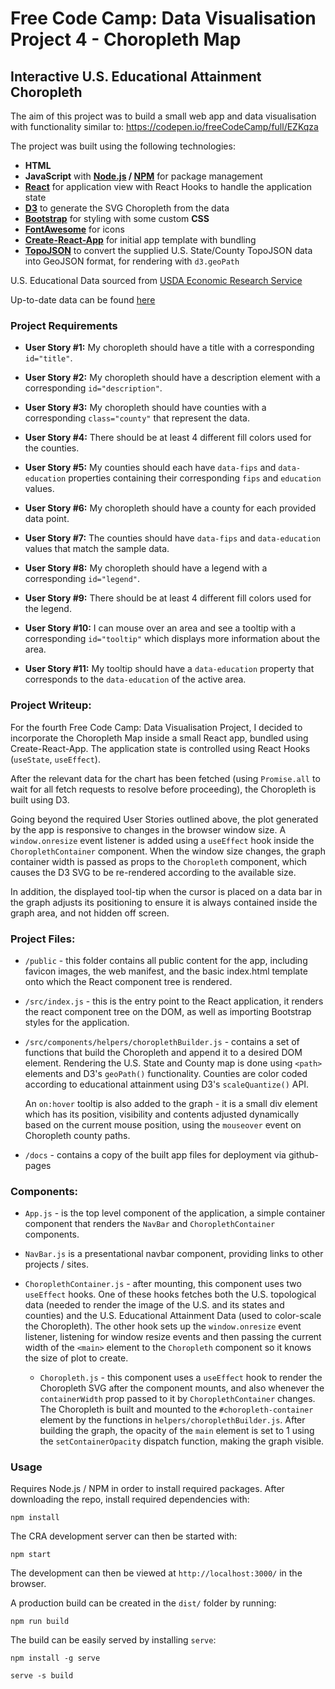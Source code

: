 # Free Code Camp: Data Visualisation Project 4 - Choropleth Map

## Interactive U.S. Educational Attainment Choropleth

The aim of this project was to build a small web app and data visualisation with functionality similar to: https://codepen.io/freeCodeCamp/full/EZKqza

The project was built using the following technologies:

- **HTML**
- **JavaScript** with **[Node.js](https://nodejs.org/en/) / [NPM](https://www.npmjs.com/)** for package management
- **[React](https://reactjs.org/)** for application view with React Hooks to handle the application state
- **[D3](https://d3js.org/)** to generate the SVG Choropleth from the data
- **[Bootstrap](https://getbootstrap.com/)** for styling with some custom **CSS**
- **[FontAwesome](https://fontawesome.com/)** for icons
- **[Create-React-App](https://create-react-app.dev/)** for initial app template with bundling
- **[TopoJSON](https://github.com/topojson/topojson)** to convert the supplied U.S. State/County TopoJSON data into GeoJSON format, for rendering with `d3.geoPath`

U.S. Educational Data sourced from [USDA Economic Research Service](https://www.ers.usda.gov/)

Up-to-date data can be found [here](https://www.ers.usda.gov/data-products/county-level-data-sets/download-data.aspx)

### Project Requirements

- **User Story #1:** My choropleth should have a title with a corresponding `id="title"`.

- **User Story #2:** My choropleth should have a description element with a corresponding `id="description"`.

- **User Story #3:** My choropleth should have counties with a corresponding `class="county"` that represent the data.

- **User Story #4:** There should be at least 4 different fill colors used for the counties.

- **User Story #5:** My counties should each have `data-fips` and `data-education` properties containing their corresponding `fips` and `education` values.

- **User Story #6:** My choropleth should have a county for each provided data point.

- **User Story #7:** The counties should have `data-fips` and `data-education` values that match the sample data.

- **User Story #8:** My choropleth should have a legend with a corresponding `id="legend"`.

- **User Story #9:** There should be at least 4 different fill colors used for the legend.

- **User Story #10:** I can mouse over an area and see a tooltip with a corresponding `id="tooltip"` which displays more information about the area.

- **User Story #11:** My tooltip should have a `data-education` property that corresponds to the `data-education` of the active area.

### Project Writeup:

For the fourth Free Code Camp: Data Visualisation Project, I decided to incorporate the Choropleth Map inside a small React app, bundled using Create-React-App. The application state is controlled using React Hooks (`useState`, `useEffect`).

After the relevant data for the chart has been fetched (using `Promise.all` to wait for all fetch requests to resolve before proceeding), the Choropleth is built using D3.

Going beyond the required User Stories outlined above, the plot generated by the app is responsive to changes in the browser window size. A `window.onresize` event listener is added using a `useEffect` hook inside the `ChoroplethContainer` component. When the window size changes, the graph container width is passed as props to the `Choropleth` component, which causes the D3 SVG to be re-rendered according to the available size.

In addition, the displayed tool-tip when the cursor is placed on a data bar in the graph adjusts its positioning to ensure it is always contained inside the graph area, and not hidden off screen.

### Project Files:

- `/public` - this folder contains all public content for the app, including favicon images, the web manifest, and the basic index.html template onto which the React component tree is rendered.

- `/src/index.js` - this is the entry point to the React application, it renders the react component tree on the DOM, as well as importing Bootstrap styles for the application.

- `/src/components/helpers/choroplethBuilder.js` - contains a set of functions that build the Choropleth and append it to a desired DOM element. Rendering the U.S. State and County map is done using `<path>` elements and D3's `geoPath()` functionality. Counties are color coded according to educational attainment using D3's `scaleQuantize()` API.

  An `on:hover` tooltip is also added to the graph - it is a small div element which has its position, visibility and contents adjusted dynamically based on the current mouse position, using the `mouseover` event on Choropleth county paths.

- `/docs` - contains a copy of the built app files for deployment via github-pages

### Components:

- `App.js` - is the top level component of the application, a simple container component that renders the `NavBar` and `ChoroplethContainer` components.

- `NavBar.js` is a presentational navbar component, providing links to other projects / sites.

- `ChoroplethContainer.js` - after mounting, this component uses two `useEffect` hooks. One of these hooks fetches both the U.S. topological data (needed to render the image of the U.S. and its states and counties) and the U.S. Educational Attainment Data (used to color-scale the Choropleth). The other hook sets up the `window.onresize` event listener, listening for window resize events and then passing the current width of the `<main>` element to the `Choropleth` component so it knows the size of plot to create.

  - `Choropleth.js` - this component uses a `useEffect` hook to render the Choropleth SVG after the component mounts, and also whenever the `containerWidth` prop passed to it by `ChoroplethContainer` changes. The Choropleth is built and mounted to the `#choropleth-container` element by the functions in `helpers/choroplethBuilder.js`. After building the graph, the opacity of the `main` element is set to 1 using the `setContainerOpacity` dispatch function, making the graph visible.

### Usage

Requires Node.js / NPM in order to install required packages. After downloading the repo, install required dependencies with:

`npm install`

The CRA development server can then be started with:

`npm start`

The development can then be viewed at `http://localhost:3000/` in the browser.

A production build can be created in the `dist/` folder by running:

`npm run build`

The build can be easily served by installing `serve`:

`npm install -g serve`

`serve -s build`
